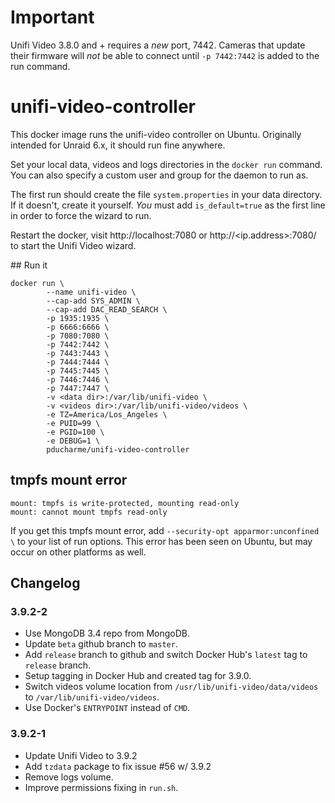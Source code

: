 # Important
Unifi Video 3.8.0 and + requires a *new* port, 7442. Cameras that update their firmware will *not* be able to connect until `-p 7442:7442` is added to the run command.

# unifi-video-controller

This docker image runs the unifi-video controller on Ubuntu. Originally intended for Unraid 6.x, it should run fine anywhere.

Set your local data, videos and logs directories in the `docker run` command. You can also specify a custom user and group for the daemon to run as.

The first run should create the file `system.properties` in your data directory. If it doesn't, create it yourself. *You* must add `is_default=true` as the first line in order to force the wizard to run.

Restart the docker, visit http://localhost:7080 or http://<ip.address>:7080/ to start the Unifi Video wizard.

## Run it

```
docker run \
        --name unifi-video \
        --cap-add SYS_ADMIN \
        --cap-add DAC_READ_SEARCH \
        -p 1935:1935 \
        -p 6666:6666 \
        -p 7080:7080 \
        -p 7442:7442 \
        -p 7443:7443 \
        -p 7444:7444 \
        -p 7445:7445 \
        -p 7446:7446 \
        -p 7447:7447 \
        -v <data dir>:/var/lib/unifi-video \
        -v <videos dir>:/var/lib/unifi-video/videos \
        -e TZ=America/Los_Angeles \
        -e PUID=99 \
        -e PGID=100 \
        -e DEBUG=1 \
        pducharme/unifi-video-controller
```

## tmpfs mount error

```
mount: tmpfs is write-protected, mounting read-only
mount: cannot mount tmpfs read-only
```

If you get this tmpfs mount error, add `--security-opt apparmor:unconfined \` to your list of run options. This error has been seen on Ubuntu, but may occur on other platforms as well.

## Changelog

### 3.9.2-2
* Use MongoDB 3.4 repo from MongoDB.
* Update `beta` github branch to `master`.
* Add `release` branch to github and switch Docker Hub's `latest` tag to `release` branch.
* Setup tagging in Docker Hub and created tag for 3.9.0.
* Switch videos volume location from `/usr/lib/unifi-video/data/videos` to `/var/lib/unifi-video/videos`.
* Use Docker's `ENTRYPOINT` instead of `CMD`.

### 3.9.2-1
* Update Unifi Video to 3.9.2
* Add `tzdata` package to fix issue #56 w/ 3.9.2
* Remove logs volume.
* Improve permissions fixing in `run.sh`.
